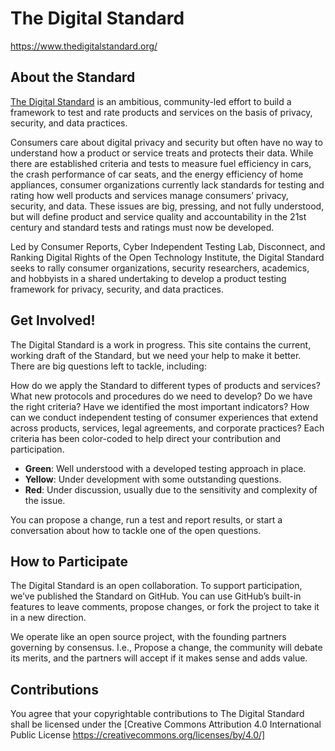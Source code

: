 # The Digital Standard

https://www.thedigitalstandard.org/

## About the Standard

[The Digital Standard](https://www.thedigitalstandard.org/) is an ambitious, community-led effort to build a framework to test and rate products and services on the basis of privacy, security, and data practices.

Consumers care about digital privacy and security but often have no way to understand how a product or service treats and protects their data. While there are established criteria and tests to measure fuel efficiency in cars, the crash performance of car seats, and the energy efficiency of home appliances, consumer organizations currently lack standards for testing and rating how well products and services manage consumers’ privacy, security, and data. These issues are big, pressing, and not fully understood, but will define product and service quality and accountability in the 21st century and standard tests and ratings must now be developed.

Led by Consumer Reports, Cyber Independent Testing Lab, Disconnect, and Ranking Digital Rights of the Open Technology Institute, the Digital Standard seeks to rally consumer organizations, security researchers, academics, and hobbyists in a shared undertaking to develop a product testing framework for privacy, security, and data practices.

## Get Involved!

The Digital Standard is a work in progress. This site contains the current, working draft of the Standard, but we need your help to make it better. There are big questions left to tackle, including:

How do we apply the Standard to different types of products and services?
What new protocols and procedures do we need to develop?
Do we have the right criteria? Have we identified the most important indicators?
How can we conduct independent testing of consumer experiences that extend across products, services, legal agreements, and corporate practices?
Each criteria has been color-coded to help direct your contribution and participation.

* **Green**: Well understood with a developed testing approach in place.
* **Yellow**: Under development with some outstanding questions.
* **Red**: Under discussion, usually due to the sensitivity and complexity of the issue.

You can propose a change, run a test and report results, or start a conversation about how to tackle one of the open questions.

## How to Participate

The Digital Standard is an open collaboration. To support participation, we’ve published the Standard on GitHub. You can use GitHub’s built-in features to leave comments, propose changes, or fork the project to take it in a new direction.

We operate like an open source project, with the founding partners governing by consensus. I.e., Propose a change, the community will debate its merits, and the partners will accept if it makes sense and adds value.

## Contributions

You agree that your copyrightable contributions to The Digital Standard shall be licensed under the [Creative Commons Attribution 4.0 International Public License https://creativecommons.org/licenses/by/4.0/]
